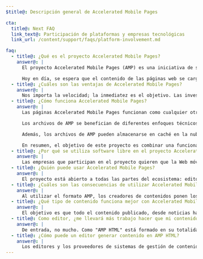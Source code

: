 ```yaml
---
$title@: Descripción general de Accelerated Mobile Pages

cta:
  title@: Next FAQ
  link_text@: Participación de plataformas y empresas tecnológicas
  link_url: /content/support/faqs/platform-involvement.md

faq:
  - title@: ¿Qué es el proyecto Accelerated Mobile Pages?
    answer@: |
      El proyecto Accelerated Mobile Pages (AMP) es una iniciativa de software libre que surge de los debates entre editores y empresas tecnológicas sobre la necesidad de mejorar el ecosistema de contenido móvil en su conjunto para todos: editores, plataformas de consumidores, creadores y usuarios.

      Hoy en día, se espera que el contenido de las páginas web se cargue muy rápido y que la navegación sea sencilla. En realidad, sin embargo, el contenido puede tardar varios segundos en cargarse o puede no llegar a cargarse completamente porque los usuarios abandonan las páginas lentas. Las páginas Accelerated Mobile Pages son páginas web diseñadas para cargarse casi instantáneamente, en un paso más hacia una Web móvil mejor para todo el mundo.
  - title@: ¿Cuáles son las ventajas de Accelerated Mobile Pages?
    answer@: |
      Nos importa la velocidad; la inmediatez es el objetivo. Las investigaciones han demostrado que los porcentajes de rebote son más altos en páginas web que se cargan más lentamente. El uso del formato AMP fomentará que los usuarios consuman más contenido e interaccionen con él. Pero no solo se trata de velocidad y rendimiento. También queremos promover una mayor distribución con la finalidad de que los editores puedan aprovechar el potencial de la Web abierta para que su contenido se muestre rápidamente en todas partes, tanto en plataformas como en aplicaciones, y esto genere más ingresos a partir de anuncios y suscripciones.
  - title@: ¿Cómo funciona Accelerated Mobile Pages?
    answer@: |
      Las páginas Accelerated Mobile Pages funcionan como cualquier otra página HTML, pero solo admiten un conjunto limitado de funcionalidades técnicas que se define en las especificaciones de AMP de software libre y que se rige por estas mismas especificaciones. Igual que todas las páginas web, Accelerated Mobile Pages se cargará en todos los navegadores modernos y en todas las vistas web de aplicaciones.

      Los archivos de AMP se benefician de diferentes enfoques técnicos y arquitectónicos que priorizan la velocidad para proporcionar una experiencia más rápida para los usuarios. Los desarrolladores de AMP pueden utilizar una biblioteca rica y cada vez más completa de componentes web que ofrecen la posibilidad de insertar objetos rich media, como vídeo y publicaciones en redes sociales, mostrar publicidad o recopilar análisis. El objetivo no es homogeneizar la forma en que se ve y se percibe el contenido, sino crear un núcleo técnico más común entre las páginas que acelere el tiempo de carga.

      Además, los archivos de AMP pueden almacenarse en caché en la nube, de modo que se reduce el tiempo necesario para que el contenido llegue a los dispositivos móviles de los usuarios. Al utilizar el formato AMP, los creadores de contenidos ponen los archivos de AMP a disposición de terceros para que los almacenen en caché. En estas circunstancias, los editores siguen controlando su contenido, pero las plataformas pueden almacenar el contenido fácilmente en caché o reproducirlo para que la velocidad de publicación sea óptima para los usuarios. Google ofrece una caché que puede utilizar todo el mundo sin coste alguno, se trata de [Google AMP Cache](https://developers.google.com/amp/cache/) donde almacenamos todas las páginas AMP. Otras empresas también pueden crear su propia caché de AMP.

      En resumen, el objetivo de este proyecto es combinar una funcionalidad técnica limitada con un sistema de distribución creado en torno al almacenamiento en la memoria caché para ofrecer páginas con un mejor rendimiento y más audiencia para los editores.
  - title@: ¿Por qué se utiliza software libre en el proyecto Accelerated Mobile Pages?
    answer@: |
      Las empresas que participan en el proyecto quieren que la Web móvil funcione mejor para todo el mundo, no solo para una plataforma, un conjunto de tecnologías o un conjunto de editores. Al crear el proyecto con software libre, los usuarios pueden compartir y aportar ideas y código para conseguir una Web móvil más rápida. Acabamos de iniciar este recorrido, en el que esperamos que se unan otros editores y empresas tecnológicas.
  - title@: ¿Quién puede usar Accelerated Mobile Pages?
    answer@: |
      El proyecto está abierto a todas las partes del ecosistema: editores, plataformas de consumidores y creadores. Para hacerte una idea de quiénes son algunas de las empresas y de los sitios web que utilizan AMP, ve a la [página Quién](/who).
  - title@: ¿Cuáles son las consecuencias de utilizar Accelerated Mobile Pages?
    answer@: |
      Al utilizar el formato AMP, los creadores de contenidos ponen los archivos de AMP a disposición de terceros para que los rastreen, los indexen y los muestren (de conformidad con el protocolo de exclusión de robots) y los almacenen en caché.
  - title@: ¿Qué tipo de contenido funciona mejor con Accelerated Mobile Pages?
    answer@: |
      El objetivo es que todo el contenido publicado, desde noticias hasta vídeos y desde blogs hasta fotos y GIFs, funcionen con Accelerated Mobile Pages.
  - title@: Como editor, ¿me llevará más trabajo hacer que mi contenido funcione con Accelerated Mobile Pages?
    answer@: |
      De entrada, no mucho. Como "AMP HTML" está formado en su totalidad por tecnologías web existentes, el proceso de desarrollo reproduce el que los editores están utilizando en la actualidad. Los editores pueden familiarizarse con AMP HTML en GitHub. Creemos que los que ya utilicen el proceso actual no encontrarán difícil este aprendizaje.
  - title@: ¿Cómo puede un editor generar contenido en AMP HTML?
    answer@: |
      Los editores y los proveedores de sistemas de gestión de contenido (CMS) pueden desarrollar una integración para generar contenido de AMP con su CMS. Automattic ya ha publicado un [complemento de AMP para WordPress](https://wordpress.org/plugins/amp/), y esperamos que todos los sistemas de gestión de contenido ofrezcan compatibilidad con las páginas AMP HTML.
---
```

